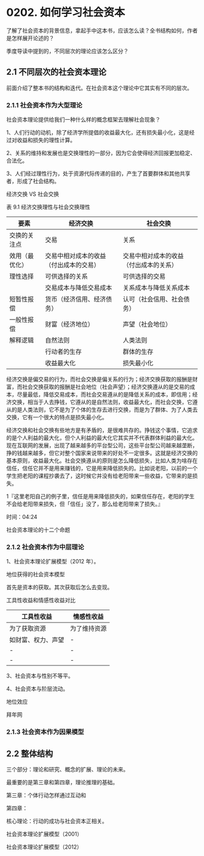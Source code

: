 # 0202. 如何学习社会资本

了解了社会资本的背景信息，拿起手中这本书，应该怎么读？全书结构如何，作者是怎样展开论述的？

季度导读中提到的，不同层次的理论应该怎么区分？

## 2.1 不同层次的社会资本理论

前面介绍了整本书的结构和迭代。在社会资本这个理论中它其实有不同的层次。

### 2.1.1 社会资本作为大型理论

社会资本理论提供给我们一种什么样的概念框架去理解社会现象？

1、人们行动的动机，除了经济学所提倡的收益最大化，还有损失最小化，这是经过对收益和损失的理性计算。

2、关系的维持和发展也是交换理性的一部分，因为它会使得经济回报更加稳定、合法化。

3、人们经过理性行为，处于资源代际传递的目的，产生了首要群体和其他共享者，形成了社会结构。

经济交换 VS 社会交换

表 9.1 经济交换理性与社会交换理性

| 要素 | 经济交换 | 社会交换 |
| --- | --- | --- |
| 交换的关注点 | 交易 | 关系 |
| 效用（最优化） | 交易中相对成本的收益（付出成本的交易） | 交易中相对成本的收益（付出成本的关系） |
| 理性选择 | 可供选择的关系 | 可供选择的交易 |
| | 交易成本与降低交易成本 | 关系成本与降低关系成本 |
| 短暂性报偿 | 货币（经济信用、经济债务） | 认可（社会信用、社会债务） |
| 一般性报偿 | 财富（经济地位） | 声望（社会地位） |
| 解释逻辑 | 自然法则 | 人类法则 |
| | 行动者的生存 | 群体的生存 |
| | 收益最大化 | 损失最小化 |

经济交换是偏交易的行为，而社会交换是偏关系的行为；经济交换获取的报酬是财富，而社会交换获取的报酬是社会地位（社会声望）；经济交换遵从的是交易的成本，尽量最低，降低交易成本，而社会交易遵从的是降低关系的成本，即信用；经济交换，相当于人去挣钱，它遵从的是自然法则，收益最大化，而社会交换，它遵从的是人类法则，它不是为了个体的生存去进行交换，而是为了群体、为了人类去交换，它有一个很大的特点是损失最小化。

经济交换和社会交换有些地方是有矛盾的，是很难共存的。挣钱这个事情，它追求的是个人利益的最大化，但个人利益的最大化它其实并不代表群体利益的最大化。现在互联网的发展，出现了越来越多的平台型公司，这些平台型公司越来越垄断，挣的钱越来越多，但它对整个国家来说带来的好处不一定很多。这就是经济交换的基本原则，收益最大化。社会交换遵从的原则是怎么降低损失，比如人类为啥存在信任，信任它并不是用来赚钱的，它是用来降低损失的。比如说老阳，以前的一个学生把老阳的课程抄袭去了，这时候它并没有给老阳带来一些收益，它带来的是损失。


1『这里老阳自己的例子里，信任是用来降低损失的，如果信任存在，老阳的学生不会给老阳带来损失，但「信任」没了，那么给老阳带来了损失。』

时间：04:24

社会资本理论的十二个命题


### 2.1.2 社会资本作为中层理论

1、社会资本理论扩展模型（2012 年）。

地位获得的社会资本模型

首先是资本的获取。其次获取后怎么去变现。

工具性收益和情感性收益对比

| 工具性收益| 情感性收益 |
| --- | --- |
| 为了获取资源 | 为了维持资源 |
| 如财富、权力、声望 | - |
| - | - |
| - | - |

3、社会资本与性别不等平。

4、社会资本与阶层流动。

地位效应

拜年网

### 2.1.3 社会资本作为因果模型

## 2.2 整体结构

三个部分：理论和研究、概念的扩展、理论的未来。

最重要的是第三章和第四章，理论推理的基础。

第三章：个体行动怎样通过互动和

第四章：

核心理论：行动的成功与社会资本正相关。

社会资本理论扩展模型（2001）

社会资本理论扩展模型（2012）